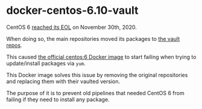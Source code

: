 # docker-centos-6.10-vault

CentOS 6 [reached its EOL](https://wiki.centos.org/About/Product) on November 30th, 2020.

When doing so, the main repositories moved its packages to [the vault repos](https://vault.centos.org/centos/6.10/).

This caused [the official centos:6 Docker image](https://hub.docker.com/_/centos) to start failing when trying to update/install packages via `yum`.

This Docker image solves this issue by removing the original repositories and replacing them with their vaulted version.

The purpose of it is to prevent old pipelines that needed CentOS 6 from failing if they need to install any package.
